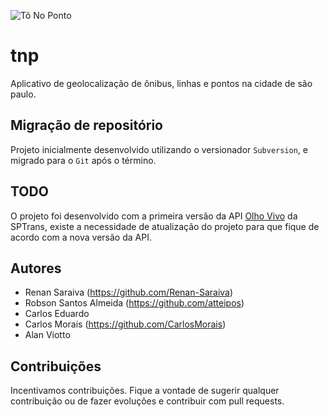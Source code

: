  ![Tô No Ponto](https://raw.githubusercontent.com/Renan-Saraiva/tnp/master/tnp.App/favicon.ico)

# tnp 
Aplicativo de geolocalização de ônibus, linhas e pontos na cidade de são paulo.

## Migração de repositório
Projeto inicialmente desenvolvido utilizando o versionador `Subversion`, e migrado para o `Git` após o término.

## TODO
O projeto foi desenvolvido com a primeira versão da API [Olho Vivo][olhovivo] da SPTrans, existe a necessidade de atualização do projeto para que fique de acordo com a nova versão da API.

## Autores
- Renan Saraiva (https://github.com/Renan-Saraiva)
- Robson Santos Almeida (https://github.com/atteipos)
- Carlos Eduardo
- Carlos Morais (https://github.com/CarlosMorais)
- Alan Viotto


## Contribuições
Incentivamos contribuições. Fique a vontade de sugerir qualquer contribuição ou de fazer evoluções e contribuir com pull requests.

[olhovivo]: <http://olhovivo.sptrans.com.br/>
